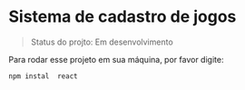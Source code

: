 # Sistema de cadastro de jogos

>  Status do projto: Em desenvolvimento

Para rodar esse projeto em sua máquina, por favor digite:

```
npm instal  react             
```

